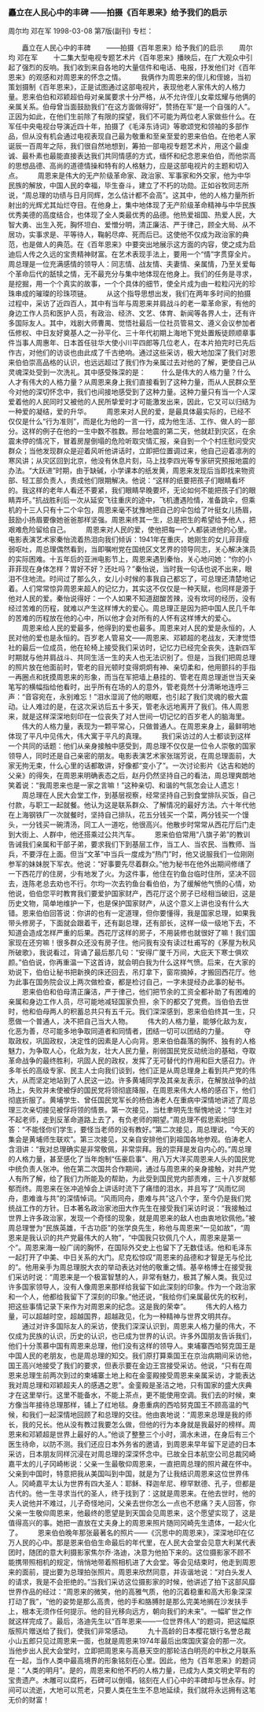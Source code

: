 ### 矗立在人民心中的丰碑  ——拍摄《百年恩来》给予我们的启示
周尔均  邓在军
1998-03-08
第7版(副刊)
专栏：

　　矗立在人民心中的丰碑
　　——拍摄《百年恩来》给予我们的启示
　　周尔均  邓在军
　　十二集大型电视专题艺术片《百年恩来》播映后，在广大观众中引起了强烈的反响。我们收到来自各地的大量信件和电话、电报，抒发他们对《百年恩来》的观感和对周恩来的怀念之情。
　　我俩作为周恩来的侄儿和侄媳，当初策划摄制《百年恩来》，正是试图通过这部电视片，表现他老人家伟大的人格力量。恩来伯伯和邓颖超伯母对亲属要求十分严格，从不允许侄儿女辈炫耀与他俩的亲属关系。伯母曾当面鼓励我们“在这方面做得好”，赞扬在军“是一个自强的人”。正因为如此，在他们生前除了有限的探望，我们不可能为两位老人家做些什么。在军任中央电视台导演近四十年，拍摄了《毛泽东诗词》等歌颂党和领袖的多部作品，但从没有机会通过电视表现自己最为敬重和至亲至爱的恩来伯伯。在他老人家诞辰一百周年之际，我们很自然地想到，筹拍一部电视专题艺术片，用这个最虔诚、最朴素也最能直接表达我们共同情感的方式，缅怀和纪念恩来伯伯，而他崇高的思想品德、高尚的道德情操和特有的人格魅力，应是这部电视片的主题和切入点。
　　周恩来是伟大的无产阶级革命家、政治家、军事家和外交家，他为中华民族的解放，中国人民的幸福，毕生奋斗，建立了不朽的功勋。正如谷牧同志所说，“周总理的功绩与日月同辉，怎么估计都不会高”。这其中，他的人格力量所折射出的光辉尤其灿烂夺目。在他身上，集中地体现了无产阶级革命精神与中华民族优秀美德的高度结合，也体现了全人类最优秀的品德。他热爱祖国、热爱人民，大智大勇、出生入死，胸怀坦白、爱憎分明，清正廉洁、严于律己，顾全大局、从不居功，实事求是、平等待人，鞠躬尽瘁、死而后已。这使他不仅成为政治家的典范，也是做人的典范。在《百年恩来》中要突出地展示这方面的内容，使之成为启迪后人传之久远的宝贵精神财富。在艺术表现手法上，要用一个“情”字贯穿全片。周总理是一位充满感情的领导人：同志情、战友情、夫妻情、亲属情，乃至关爱每个革命后代的舐犊之情，无不最充分与集中地体现在他身上。我们的任务是寻求，是挖掘，用一个个真实的故事，一个个具体的细节，使全片成为由一粒粒闪光的珍珠串成的璀璨的珍珠项链。
　　从这个指导思想出发，我们在两年多时间的拍摄过程中，采访了近四百人，其中有当年与周恩来并肩战斗的老一辈革命家，有他的身边工作人员和医护人员，有政治、经济、文艺、体育、新闻等各界人士，还有许多国际友人。其中，戏剧大师曹禺、觉悟社最后一位社员管易文、遵义会议参加者伍修权、中日友好奠基人之一孙平化、三十年代初期上海地下党处置叛徒顾顺章事件当事人周惠年、日本首任驻华大使小川平四郎等几位老人，在本片拍完时已先后作古，对他们的访谈也由此成了千古绝响。通过这些采访，极大地加深了我们对恩来伯伯崇高品格的认识，也远远超过了我们作为亲属过去对他的了解，更使自己从灵魂深处受到一次洗礼。其中感受殊深的是：
　　什么是伟大的人格力量？什么人才有伟大的人格力量？从周恩来身上我们直接看到了这种力量，而从人民群众至今对他的深切怀念中，我们也间接地感受到了这种力量。这种力量只有当一个人深爱着他的人民同时又被他的人民所挚爱时才可能激发出来，因此，它又可以归结为一种爱的凝结，爱的升华。
　　周恩来对人民的爱，是最具体最实际的，已经不仅仅是什么“行为准则”，而是化为他的一言一行，成为他生活、工作、做人的一部分。这样的例子在他的一生中数不胜数。邢台地震的第二天，他就赶到灾区，在余震未停的情况下，冒着房屋倒塌的危险听取灾情汇报，亲自到一个个村庄慰问受灾群众；当他发现群众是迎着风听他讲话时，立即把位置调过来，他自己迎着凛冽的寒风讲；从灾区回到北京，他没有休息片刻，马上找李四光等专家研究预报地震的办法。“大跃进”时期，由于缺碱，小学课本的纸发黄，周恩来发现后当即找来物资部、轻工部负责人，责成他们限期解决。他说：“这样的纸要把孩子们眼睛看坏的。我这样的老年人看还不要紧，我们眼睛早晚要坏，无论如何不能把孩子们的眼睛弄坏。”抗战胜利后一次从延安飞往重庆的途中，飞机遭遇险情，准备跳伞，但乘机的十三人只有十二个伞包，周恩来毫不犹豫地把自己的伞包给了叶挺女儿扬眉，鼓励小扬眉要像她爸爸那样坚强。周恩来终其一生，总是把生的希望给予他人，把艰难危险留给自己。
　　周恩来对人民的爱，使他把每一个人都装进他的心里。电影表演艺术家秦怡流着热泪向我们倾诉：1941年在重庆，她刚生的女儿菲菲瘦弱呕吐，周总理偶然看到，当即嘱咐党在国统区文艺界的领导同志，关心解决演员的实际困难。十五年后的亚洲电影节上，周恩来遇到秦怡，关心地问她：“你的小菲菲现在身体怎样？胃好不好？还吐吗？”秦怡说，当时我一句话也说不出来，眼泪不住地流。时间过了那么久，女儿小时候的事我自己都忘了，可总理还清楚地记着。人们常常惊异周恩来超人的记忆力，其实这不仅仅是一种天赋，也同样是源于他对人民的爱。秦怡说得好：一个人如果不知道甜酸苦辣，没有坎坷的经历，没有经过苦难的历程，就难以产生这样博大的爱心。周总理正是因为把中国人民几千年的苦难的历程放在他的心中，所以他才会对所有的人怀有这样博大的爱心。
　　周恩来给人民的爱最多，他得到的爱也最多。周恩来对人民的爱是永恒的，人民对他的爱也是永恒的。百岁老人管易文——周恩来、邓颖超的老战友，天津觉悟社的最后一位成员，他在轮椅上接受我们采访时，记忆力已经完全丧失，连新四军时期就与他并肩战斗、共同生活一生的夫人也无法识别了。但是，当我们把周总理的照片放在他面前时，管老的目光顿时变得炯炯有神、亲切柔和，他用颤抖的手指一再圈点和抚摸周恩来的形象，而当在军把墙上悬挂的、管老在周总理逝世当天亲笔写的横幅指给他看时，出乎所有在场的人的意外，管老竟然十分清晰地连呼三声：“音容宛在，永别难忘！”泪水湿润了他的眼眶，也引起了我们灵魂的极大震动。让人难过的是，在这次采访后五十多天，管老永远地离开了我们。伟人周恩来，就是这样深深地刻印在一位丧失了对人世间一切记忆的百岁老人的脑海里。
　　伟大的人格力量，表现为一颗平常心，只做普通人。在周恩来身上，最鲜明地体现了平凡中见伟大，伟大寓于平凡的真理。
　　我们采访过的人士都谈到这样一个共同的话题：他们从亲身接触中感受到，周总理不仅仅是一位令人崇敬的国家领导人，同时还是自己亲密的朋友。电影表演艺术家张瑞芳说，在周总理面前，大家无拘无束，什么心里的话都敢讲，好像都“变小了”。一次讨论影片《达吉和她的父亲》的得失，在周恩来明确表态之后，赵丹仍然坚持自己的看法，周总理爽朗地笑着说：“我周恩来也是一家之言嘛！”这种亲切、和谐的气氛怎会让人遗忘！
　　周总理在人民大会堂工作，到基层视察，经常坚持自己到食堂排队买饭，自己付款，与职工一起就餐。他认为这是联系群众、了解情况的最好方法。六十年代他在上海钢铁厂一次就餐时，坚持自己排队，花五分钱买一个菜，两分钱买一个馒头，一分钱买一碗清汤，同工人一道吃，他很高兴。他散步时常常从西花厅后门走到大街上、人群中，他还搭乘过公共汽车。
　　恩来伯伯常用“八旗子弟”的教训告诫我们亲属和干部子弟，要求我们下到基层工作，当工人、当农民、当教师、当兵，不要浮在上面。但当“文革”中当兵一度成为“热门”时，他又说服我们一位刚刚参军的妹妹脱下军衣。他说：“好事要先尽着群众。”他为秘书在他外出期间修缮了一下西花厅的住房，少有地发了火。为这件事，他住在钓鱼台临时住所，坚决不回去，连陈老总去劝也不行。尔均一次去钓鱼台看伯伯，为了缓解他气愤的心情，劝他说，伯伯您平时教育我们要爱护国家财产，西花厅这个房子已经相当破旧，这是历史文物，简单地维护一下，也是保护国家财产，从这个意义上讲也没有什么大错。恩来伯伯回答说：你讲的也有一定道理，但你要懂得，我是国家总理，如果我带头修房子，下面就会跟着干，还有副总理，还有部长，这样一级一级地下去，不知道会造成怎样严重的后果。西花厅这样的房子，不用装修也就很好了嘛！我们国家现在还穷嘛！很多群众还没有房子住。他问我有没有读过杜甫写的《茅屋为秋风所破歌》，我说看过，背诵了最后那几句：“安得广厦千万间，大庇天下寒士俱欢颜。”伯伯说，你再重温一下这首诗，就会明白我为什么这样气愤。后来，在大家的劝说下，伯伯让秘书把新换的床还回去，吊灯拿下，窗帘摘掉，才搬回西花厅。他为此事在国务院会议上两次做检查，都是检讨自己，一字未提经办此事的秘书。
　　恩来伯伯和伯母清正廉洁，严于律己，他们把节余的工资全都补助了有困难的亲属和身边工作人员，尽可能地减轻国家负担，余下的都交了党费。当伯伯去世时，他和伯母两人的积蓄总共只有五千元。我们深深感到，恩来伯伯终其一生，只愿做一个普通人，决不把自己当大人物。
　　伟大的人格力量，能够化敌为友，化恶为善，尽可能多地争取同道者和同情者，团结一切可以团结的力量。
　　夺取政权，巩固政权，决定性的因素是人心向背。恩来伯伯磊落的胸怀、独有的人格魅力，为争取人心，化敌为友，壮大人民力量，削弱国民党反动统治的基础，夺取革命战争的最终胜利，巩固人民的政权，发挥了无可替代的作用和巨大感召力。许多年长的高级专家、民主人士向我们谈到，他们正是从周总理身上看到共产党的伟大，从而坚定地站到了人民这一边。许多黄埔同学及其亲友表示，在解放战争的战场上，失败并未使被俘的国民党将领彻底降服，在周恩来伟大人格的感召下，他们彻底折服了。黄埔学生、曾任国民党军长的杨伯涛老人在重病中深情地讲述了周总理三次亲切接见被俘将领的情景。第一次接见，当杜聿明先生惭愧地说：“学生对不起老师，走到反革命道路上去了，有负老师的期望。”周总理不假思索地回答：“不能怪你们学生，要怪当老师的没有教好。”第二次接见，周总理说，“今天的集会是黄埔师生联欢”。第三次接见，又亲自安排他们到祖国各地参观。伯涛老人含泪讲：“我对总理确实是非常敬佩，非常崇拜。我的崇拜是发自内心的。”周总理的人格力量，甚至感化了当年炮制“伍豪启事”、用八万大洋买周恩来人头的国民党中统负责人张冲。他在第二次国共合作期间，通过与周恩来的亲身接触，对共产党人有所了解，给了我们力所能及的帮助，为此受到国民党内部责难，三十八岁就郁郁而终。周恩来在张冲追悼会上讲话时流下了痛惜的泪水，并且写了“风雨忆同舟，患难谁与共”的深情悼词。“风雨同舟，患难与共”这八个字，至今仍是我们党统战工作的方针。日本著名政治家池田大作先生在接受我们采访时说：“我接触过世界上许多政治家，发现一个奇怪的现象，就是周恩来的敌人也由衷地钦佩他。”被周总理誉为“民族英雄，千古功臣”的张学良先生，称他与周恩来“一见如故”，“周恩来是我认识的共产党最伟大的人物”，“中国我只钦佩几个人，周恩来是第一个”。周恩来海一般广阔的胸怀，在国际外交史上也留下了无数佳话。他和毛泽东一起打开了中美、中日关系的大门。尼克松惊叹“周恩来的品德和才智是无与伦比的”。他用亲手为周总理脱大衣的举动表达对他的敬重之情。基辛格博士在接受我们采访时说：“周恩来是一个极富智慧的人，非常有魅力，极其了解人类。我见过许多国家领导人，没有人像周恩来那样给我留下如此深刻的印象。作为一个政治家和一个人，他都给我留下了深刻的印象。”他还说，“我给你们亲属最优先的权利，把这些事情记录下来作为对周恩来的纪念。这是我的荣幸”。
　　伟大的人格力量，可以超越时空，超越国界，超越政见，化为一种精神与世界文明共存。
　　通过对许多国际友人的采访，使我们深深认识到，周恩来人格力量的伟大，不仅成为民族的认识，历史的认识，也已成为世界的认识。许多外国朋友告诉我们，他们十分羡慕中国有周恩来总理，他们没有这样的领导人。柬埔寨西哈努克国王是中国人民的老朋友，也是周总理的知交。我们原打算乘国王在京治病期间采访他，国王高兴地接受了我们的要求，但表示要在金边王宫接受采访。他说，“只有在周恩来总理生前两次到过的柬埔寨土地上和在金銮殿接受周恩来亲属采访，才能表达我对周总理和邓颖超夫人的感遇之恩”。金銮殿是圣洁之地，只有国家的盛大庆典才在这里举行。这里不能备水，不能上茶点，更不能使用空调。我们去的时候，柬方像当年接待总理那样，铺上了红地毯。身患重病的西哈努克国王不顾高温的气候，和我们一起深情地回顾了和总理的交往。他由衷地说：“周恩来总理是我的师长，我的兄长。他从没有教过我要怎么做，但他的行为本身就是我最好的榜样。周恩来和邓颖超是世界上最好的人。”他谈了整整三个小时，滴水未进，在身后有三个医生待命，以防不测。我们还应日本外务省的邀请，到周恩来早年留下足迹的日本采访，日本朋友同样沉浸在对周总理的深深怀念中。已故全日本航空公司总裁冈崎嘉平太的儿子冈崎彬说：父亲一生最敬仰周恩来，一直把周总理的照片藏在怀中。父亲到中国时，特意把我从美国叫到中国，就是为了让我结识周恩来这位世界伟人。冈崎嘉平太认为世界有四大圣人：耶稣、释迦牟尼、穆罕默德、孔子，但都是古代的。他一生寻求当代的圣人，终于找到了：这就是周恩来。在他去世时，他的夫人说他并不难过，儿子奇怪地问，父亲去世你怎么一点也不悲痛？夫人回答，你父亲一生敬仰周恩来，他最终的愿望是到天国会见周恩来，这个愿望实现了，这是值得高兴的事。她把一直放在丈夫身上的周恩来照片随同冈崎先生遗体，一起火化了。
　　恩来伯伯晚年那张最著名的照片——《沉思中的周恩来》，深深地印在亿万人民的心中。那是恩来伯伯生命最后的年代里，在人民大会堂会见意大利某代表团时，随团的意大利摄影家焦尔乔·洛迪，决意为他拍下来的。这位摄影家不顾不能携带照相机的规定，悄悄地带着照相机进了大会堂。等会见结束时，他走到周恩来的面前，提出要为总理拍张照片。周恩来欣然同意，并诙谐地说：“对白头发人的请求，我是不会拒绝的。”当我们采访这位摄影家的时候，他讲述了拍下这部风靡世界作品的经过：“周恩来的微笑，他的高雅气质，他的沉着稳重和高大形象深深打动了我”，“他的姿势是那么高贵，他的手和胳膊肘是那么完美地搁在沙发扶手上，根本无须作任何提示。他的目光移向远方，朝向我们的未来”。一幅旷世之作就这样完成了。最后，洛迪先生以“百年恩来——一位世界伟人”的题词，把这幅原版照片赠送给了我们，使我们非常感动。
　　九十高龄的日本樱花银行名誉总裁小山五郎只见过周恩来一面，也就是周恩来1974年最后出席国庆宴会的那一次。当他步出人民大会堂时，立即把周恩来与高悬天空的那轮洁白明亮的中秋之月联系在一起，当作人类中最高境界的形象铭刻在心里。因此，他为《百年恩来》的题词是：“人类的明月”。是的，周恩来和他不朽的人格力量，已成为人类文明史罕有的宝贵遗产。木雕可以腐朽，石碑可以倒塌，铭刻在人们心中的丰碑却与世永存。时间可以流逝，大地可以荒老，只要人类在生生不息地延续，我们就将永远拥有这笔无价的财富！
